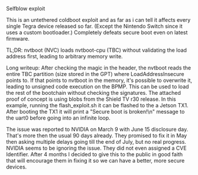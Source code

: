 Selfblow exploit

This is an untethered coldboot exploit and as far as i can tell it affects every single Tegra device released so far. (Except the Nintendo Switch since it uses a custom bootloader.)
Completely defeats secure boot even on latest firmware.

TL;DR: nvtboot (NVC) loads nvtboot-cpu (TBC) without validating the load address first, leading to arbitrary memory write.

Long writeup:
After checking the magic in the header, the nvtboot reads the entire TBC partition (size stored in the GPT) where LoadAddressInsecure points to.
If that points to nvtboot in the memory, it's possible to overwrite it, leading to unsigned code execution on the BPMP.
This can be used to load the rest of the bootchain without checking the signatures.
The attached proof of concept is using blobs from the Shield TV r30 release.
In this example, running the flash_exploit.sh it can be flashed to the a Jetson TX1.
After booting the TX1 it will print a "Secure boot is broken!\n" message to the uart0 before going into an infinite loop.

The issue was reported to NVIDIA on March 9 with June 15 disclosure day. That's more then the usual 90 days already.
They promised to fix it in May then asking multiple delays going till the end of July, but no real progress.
NVIDIA seems to be ignoring the issue. They did not even assigned a CVE Identifier.
After 4 months I decided to give this to the public in good faith that will encourage them in fixing it so we can have a better, more secure devices.
